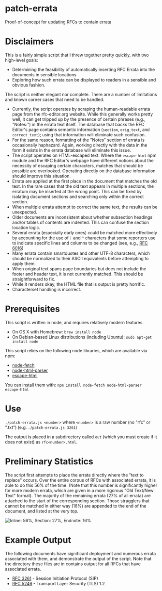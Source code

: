 # patch-errata
Proof-of-concept for updating RFCs to contain errata

# Disclaimers
This is a fairly simple script that I threw together pretty
quickly, with two high-level goals:
* Determining the feasibility of automatically inserting RFC Errata into the
  documents in sensible locations
* Exploring how such errata can be displayed to readers in a sensible and
  obvious fashion.

The script is neither elegant nor complete. There are a number of limitations
and known corner cases that need to be handled.  

* Currently, the script operates by scraping the human-readable errata page
  from the rfc-editor.org website.  While this generally works pretty well, it
  can get tripped up by the presence of certain phrases (e.g., "Notes:") in
  the errata text itself. The database that backs the RFC Editor's page
  contains semantic information (`section`, `orig_text`, and `correct_text`);
  using that information will eliminate such confusion.
* For the same reason, formatting of the "Notes" section of errata is
  occasionally haphazard. Again, working directly with the data in the form it
  exists in the errata database will eliminate this issue.
* The script operates on HTML-escaped text. Where the `escape-html` npm module
  and the RFC Editor's webpage have different notions about the necessity of
  escaping certain characters, matches that should be possible are overlooked.
  Operating directly on the database information should improve this situation.
* Errata are applied at the first place in the document that matches the old
  text. In the rare cases that the old text appears in multiple sections, the
  erratum may be inserted at the wrong point. This can be fixed by isolating
  document sections and searching only within the correct section.
* When multiple errata attempt to correct the same text, the results can be
  unexpected.
* Older documents are inconsistent about whether subsection headings and/or
  tables of contents are indented. This can confuse the section location
  logic.
* Several errata (especially early ones) could be matched more effectively
  by accounting for the use of `|` and `^` characters that some reporters
  use to indicate specific lines and columns to be changed (see, e.g.,
  [RFC 6016](https://adamroach.github.io/patched-rfcs/rfc/rfc6016.html))
* Many errata contain smartquotes and other UTF-8 characters, which should
  be normalized to their ASCII equivalents before attempting to apply them.
* When original text spans page boundaries but does not include the footer
  and header text, it is not currently matched. This should be straightforward
  to fix.
* While it renders okay, the HTML file that is output is pretty horrific.
* Characterset handling is incorrect.

# Prerequisites
This script is written in node, and requires relatively modern features.
* On OS X with Homebrew: `brew install node`
* On Debian-based Linux distributions (including Ubuntu): `sudo apt-get install node`

This script relies on the following node libraries, which are available via npm:

* [node-fetch](https://www.npmjs.com/package/node-fetch) 
* [node-html-parser](https://www.npmjs.com/package/node-html-parser) 
* [escape-html](https://www.npmjs.com/package/escape-html)

You can install them with: `npm install node-fetch node-html-parser
escape-html`

# Use

`./patch-errata.js <number>` where `<number>` is a raw number (no "rfc" or
".txt") (e.g. `./patch-errata.js 3261`)

The output is placed in a subdirectory called `out` (which you must create if
it does not exist) as `rfc<number>.html`.

# Preliminary Statistics

The script first attempts to place the errata directly where the "text to replace" occurs. Over the entire corpus of RFCs with associated errata, it is able to do this 56% of the time. (Note that this number is significantly higher for more modern errata, which are given in a more rigorous "Old Text/New Text" format). The majority of the remaining errata (27% of all errata) are attached to the start of the corresponding section. Those stragglers that cannot be matched in either way (16%) are appended to the end of the document, and listed at the very top.

![Inline: 56%, Section: 27%, Endnote: 16%](https://chart.googleapis.com/chart?chs=480x200&chd=t:56,27,16&cht=p3&chl=Inline|Section|Endnote&.png)


# Example Output

The following documents have significant deployment and numerous errata
associated with them, and demonstrate the output of the script. Note that
the directory these files are in contains output for all RFCs that have
associated errata.

* [RFC 3261](https://adamroach.github.io/patched-rfcs/rfc/rfc3261.html) - Session Initiation Protocol (SIP)
* [RFC 5246](https://adamroach.github.io/patched-rfcs/rfc/rfc5246.html) - Transport Layer Security (TLS) 1.2

